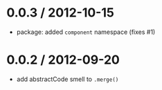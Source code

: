 
0.0.3 / 2012-10-15 
==================

  * package: added `component` namespace (fixes #1)

0.0.2 / 2012-09-20 
==================

  * add abstractCode smell to `.merge()`
